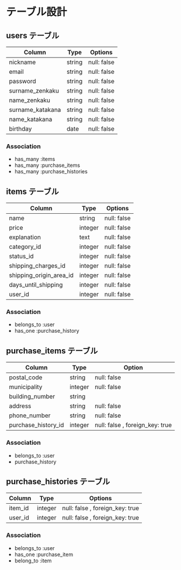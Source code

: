 # テーブル設計

## users テーブル

| Column           | Type   | Options     |
| ---------------- | ------ | ----------- |
| nickname         | string | null: false |
| email            | string | null: false |
| password         | string | null: false |
| surname_zenkaku  | string | null: false |
| name_zenkaku     | string | null: false |
| surname_katakana | string | null: false |
| name_katakana    | string | null: false |
| birthday         | date   | null: false |

### Association

- has_many :items
- has_many :purchase_items
- has_many :purchase_histories

## items テーブル

| Column                  | Type    | Options     |
| ----------------------- | ------- | ----------- |
| name                    | string  | null: false |
| price                   | integer | null: false |
| explanation             | text    | null: false |
| category_id             | integer | null: false |
| status_id               | integer | null: false |
| shipping_charges_id     | integer | null: false |
| shipping_origin_area_id | integer | null: false |
| days_until_shipping     | integer | null: false |
| user_id                 | integer | null: false |


### Association

- belongs_to :user
- has_one :purchase_history

## purchase_items テーブル

| Column              | Type    | Option      |
| ------------------- | ------- | ----------- |
| postal_code         | string  | null: false |
| municipality        | integer | null: false |
| building_number     | string  |
| address             | string  | null: false |
| phone_number        | string  | null: false |
| purchase_history_id | integer | null: false , foreign_key: true |

### Association

- belongs_to :user
- purchase_history

## purchase_histories テーブル

| Column        | Type    | Options     |
| ------------- | ------- | ----------- |
| item_id       | integer | null: false , foreign_key: true |
| user_id       | integer | null: false , foreign_key: true |

### Association

- belongs_to :user
- has_one :purchase_item
- belong_to :item